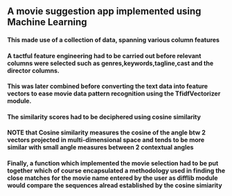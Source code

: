 ## A movie suggestion app implemented using Machine Learning


#### This made use of a collection of data, spanning various column features


#### A tactful feature engineering had to be carried out before relevant columns were selected such as genres,keywords,tagline,cast and the director columns.


#### This was later combined before converting the text data into feature vectors to ease movie data pattern recognition using the TfidfVectorizer module.


#### The similarity scores had to be deciphered using cosine similarity 


#### NOTE that Cosine similarity measures the cosine of the angle btw 2 vectors projected in multi-dimensional space and tends to be more similar with small angle measures between 2 contextual angles


#### Finally, a function which implemented the movie selection had to be put together which of course encapsulated a methodology used in finding the close matches for the movie name entered by the user as difflib module would compare the sequences alread established by the cosine simiarity
